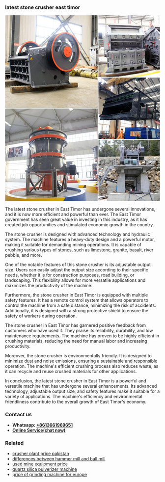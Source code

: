 <h3>latest stone crusher east timor</h3><img src='1706753799.jpg' alt=''><p>The latest stone crusher in East Timor has undergone several innovations, and it is now more efficient and powerful than ever. The East Timor government has seen great value in investing in this industry, as it has created job opportunities and stimulated economic growth in the country.</p><p>The stone crusher is designed with advanced technology and hydraulic system. The machine features a heavy-duty design and a powerful motor, making it suitable for demanding mining operations. It is capable of crushing various types of stones, such as limestone, granite, basalt, river pebble, and more.</p><p>One of the notable features of this stone crusher is its adjustable output size. Users can easily adjust the output size according to their specific needs, whether it is for construction purposes, road building, or landscaping. This flexibility allows for more versatile applications and maximizes the productivity of the machine.</p><p>Furthermore, the stone crusher in East Timor is equipped with multiple safety features. It has a remote control system that allows operators to control the machine from a safe distance, minimizing the risk of accidents. Additionally, it is designed with a strong protective shield to ensure the safety of workers during operation.</p><p>The stone crusher in East Timor has garnered positive feedback from customers who have used it. They praise its reliability, durability, and low maintenance requirements. The machine has proven to be highly efficient in crushing materials, reducing the need for manual labor and increasing productivity.</p><p>Moreover, the stone crusher is environmentally friendly. It is designed to minimize dust and noise emissions, ensuring a sustainable and responsible operation. The machine's efficient crushing process also reduces waste, as it can recycle and reuse crushed materials for other applications.</p><p>In conclusion, the latest stone crusher in East Timor is a powerful and versatile machine that has undergone several enhancements. Its advanced technology, adjustable output size, and safety features make it suitable for a variety of applications. The machine's efficiency and environmental friendliness contribute to the overall growth of East Timor's economy.</p><h3>Contact us</h3><ul><li><strong>Whatsapp:&nbsp;<a href="https://wa.me/8613661969651">+8613661969651</a></strong></li><li><a href="https://swt.shibang-china.com/?git&amp;zhl&amp;latest stone crusher east timor"><strong>Online Service(chat now)</strong></a></li></ul><h3>Related</h3><ul><li><a href='crusher plant price pakistan.md'>crusher plant price pakistan</a></li><li><a href='differences between hammer mill and ball mill.md'>differences between hammer mill and ball mill</a></li><li><a href='used mine equipment price.md'>used mine equipment price</a></li><li><a href='quartz silica pulverizer machine.md'>quartz silica pulverizer machine</a></li><li><a href='price of grinding machine for europe.md'>price of grinding machine for europe</a></li></ul>